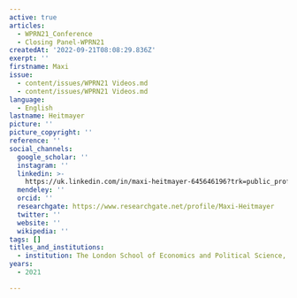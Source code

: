 ```yaml
---
active: true
articles:
  - WPRN21_Conference
  - Closing Panel-WPRN21
createdAt: '2022-09-21T08:08:29.836Z'
exerpt: ''
firstname: Maxi
issue:
  - content/issues/WPRN21 Videos.md
  - content/issues/WPRN21 Videos.md
language:
  - English
lastname: Heitmayer
picture: ''
picture_copyright: ''
reference: ''
social_channels:
  google_scholar: ''
  instagram: ''
  linkedin: >-
    https://uk.linkedin.com/in/maxi-heitmayer-645646196?trk=public_profile_browsemap_profile-result-card_result-card_full-click
  mendeley: ''
  orcid: ''
  researchgate: https://www.researchgate.net/profile/Maxi-Heitmayer
  twitter: ''
  website: ''
  wikipedia: ''
tags: []
titles_and_institutions:
  - institution: The London School of Economics and Political Science, United Kingdom
years:
  - 2021

---
```

